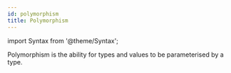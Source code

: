 ```yaml
---
id: polymorphism
title: Polymorphism
---
```


import Syntax from '@theme/Syntax';

Polymorphism is the ability for types and values to be parameterised
by a type.

